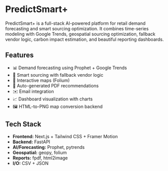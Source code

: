 # PredictSmart+

PredictSmart+ is a full-stack AI-powered platform for retail demand forecasting and smart sourcing optimization. It combines time-series modeling with Google Trends, geospatial sourcing optimization, fallback vendor logic, carbon impact estimation, and beautiful reporting dashboards.

## Features
- 📊 Demand forecasting using Prophet + Google Trends
- 🔄 Smart sourcing with fallback vendor logic
- 📍 Interactive maps (Folium)
- 🧾 Auto-generated PDF recommendations
- ✉️ Email integration
- 📈 Dashboard visualization with charts
- 🖼️ HTML-to-PNG map conversion backend

## Tech Stack
- **Frontend:** Next.js + Tailwind CSS + Framer Motion
- **Backend:** FastAPI
- **AI/Forecasting:** Prophet, pytrends
- **Geospatial:** geopy, folium
- **Reports:** fpdf, html2image
- **I/O:** CSV + JSON
